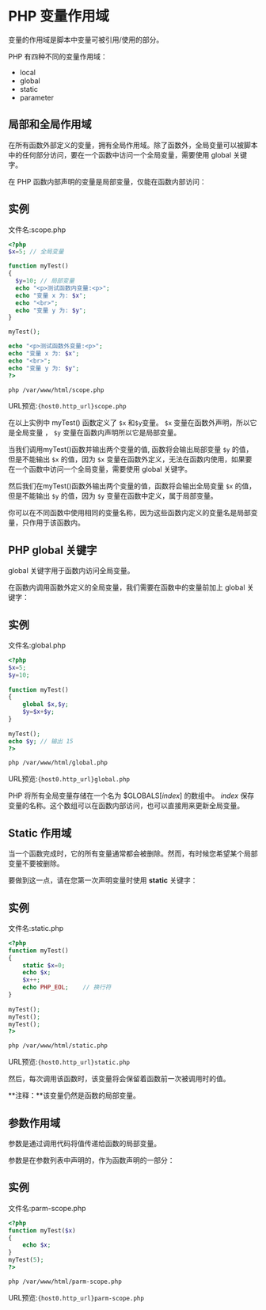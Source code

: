 # PHP 变量作用域

变量的作用域是脚本中变量可被引用/使用的部分。

PHP 有四种不同的变量作用域：

- local
- global
- static
- parameter

## 局部和全局作用域

在所有函数外部定义的变量，拥有全局作用域。除了函数外，全局变量可以被脚本中的任何部分访问，要在一个函数中访问一个全局变量，需要使用 global 关键字。

在 PHP 函数内部声明的变量是局部变量，仅能在函数内部访问：

## 实例

文件名:scope.php

```php
<?php
$x=5; // 全局变量

function myTest()
{
  $y=10; // 局部变量
  echo "<p>测试函数内变量:<p>";
  echo "变量 x 为: $x";
  echo "<br>";
  echo "变量 y 为: $y";
} 

myTest();

echo "<p>测试函数外变量:<p>";
echo "变量 x 为: $x";
echo "<br>";
echo "变量 y 为: $y";
?>
```

```bash
php /var/www/html/scope.php
```

URL预览:`{host0.http_url}scope.php`

在以上实例中 myTest() 函数定义了 `$x` 和`$y`变量。 `$x` 变量在函数外声明，所以它是全局变量 ， `$y` 变量在函数内声明所以它是局部变量。

当我们调用myTest()函数并输出两个变量的值, 函数将会输出局部变量 `$y` 的值，但是不能输出 `$x` 的值，因为 `$x` 变量在函数外定义，无法在函数内使用，如果要在一个函数中访问一个全局变量，需要使用 global 关键字。

然后我们在myTest()函数外输出两个变量的值，函数将会输出全局变量 `$x` 的值，但是不能输出 `$y` 的值，因为 `$y` 变量在函数中定义，属于局部变量。

你可以在不同函数中使用相同的变量名称，因为这些函数内定义的变量名是局部变量，只作用于该函数内。


## PHP global 关键字

global 关键字用于函数内访问全局变量。

在函数内调用函数外定义的全局变量，我们需要在函数中的变量前加上 global 关键字：

## 实例

文件名:global.php

```php
<?php
$x=5;
$y=10;
 
function myTest()
{
    global $x,$y;
    $y=$x+$y;
}
 
myTest();
echo $y; // 输出 15
?>
```

```bash
php /var/www/html/global.php
```

URL预览:`{host0.http_url}global.php`

PHP 将所有全局变量存储在一个名为 $GLOBALS[*index*] 的数组中。 *index* 保存变量的名称。这个数组可以在函数内部访问，也可以直接用来更新全局变量。

## Static 作用域

当一个函数完成时，它的所有变量通常都会被删除。然而，有时候您希望某个局部变量不要被删除。

要做到这一点，请在您第一次声明变量时使用 **static** 关键字：

## 实例

文件名:static.php

```php
<?php
function myTest()
{
    static $x=0;
    echo $x;
    $x++;
    echo PHP_EOL;    // 换行符
}
 
myTest();
myTest();
myTest();
?>
```

```bash
php /var/www/html/static.php
```

URL预览:`{host0.http_url}static.php`

然后，每次调用该函数时，该变量将会保留着函数前一次被调用时的值。

**注释：**该变量仍然是函数的局部变量。

## 参数作用域

参数是通过调用代码将值传递给函数的局部变量。

参数是在参数列表中声明的，作为函数声明的一部分：

## 实例

文件名:parm-scope.php

```php
<?php
function myTest($x)
{
    echo $x;
}
myTest(5);
?>
```

```bash
php /var/www/html/parm-scope.php
```

URL预览:`{host0.http_url}parm-scope.php`